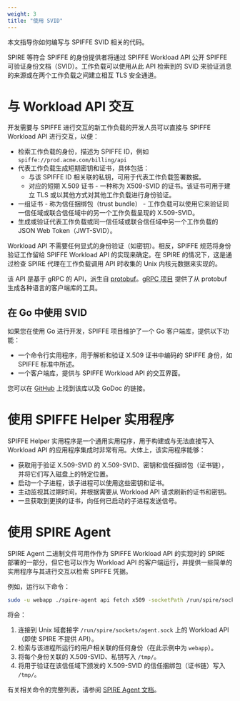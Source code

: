 ```yaml
---
weight: 3
title: "使用 SVID"
---
```


本文指导你如何编写与 SPIFFE SVID 相关的代码。

SPIRE 等符合 SPIFFE 的身份提供者将通过 SPIFFE Workload API 公开 SPIFFE 可验证身份文档（SVID）。工作负载可以使用从此 API 检索到的 SVID 来验证消息的来源或在两个工作负载之间建立相互 TLS 安全通道。

# 与 Workload API 交互

开发需要与 SPIFFE 进行交互的新工作负载的开发人员可以直接与 SPIFFE Workload API 进行交互，以便：

- 检索工作负载的身份，描述为 SPIFFE ID，例如 `spiffe://prod.acme.com/billing/api`
- 代表工作负载生成短期密钥和证书，具体包括：
  - 与该 SPIFFE ID 相关联的私钥，可用于代表工作负载签署数据。
  - 对应的短期 X.509 证书 - 一种称为 X509-SVID 的证书。该证书可用于建立 TLS 或以其他方式对其他工作负载进行身份验证。
- 一组证书 - 称为信任捆绑包（trust bundle） - 工作负载可以使用它来验证同一信任域或联合信任域中的另一个工作负载呈现的 X.509-SVID。
- 生成或验证代表工作负载或同一信任域或联合信任域中另一个工作负载的 JSON Web Token（JWT-SVID）。

Workload API 不需要任何显式的身份验证（如密钥）。相反，SPIFFE 规范将身份验证工作留给 SPIFFE Workload API 的实现来确定。在 SPIRE 的情况下，这是通过检查 SPIRE 代理在工作负载调用 API 时收集的 Unix 内核元数据来实现的。

该 API 是基于 gRPC 的 API，派生自 [protobuf](https://github.com/spiffe/go-spiffe/blob/main/v2/proto/spiffe/workload/workload.proto)。[gRPC 项目](https://grpc.io/) 提供了从 protobuf 生成各种语言的客户端库的工具。

## 在 Go 中使用 SVID

如果您在使用 Go 进行开发，SPIFFE 项目维护了一个 Go 客户端库，提供以下功能：

- 一个命令行实用程序，用于解析和验证 X.509 证书中编码的 SPIFFE 身份，如 SPIFFE 标准中所述。
- 一个客户端库，提供与 SPIFFE Workload API 的交互界面。

您可以在 [GitHub](https://github.com/spiffe/go-spiffe) 上找到该库以及 GoDoc 的链接。

# 使用 SPIFFE Helper 实用程序

SPIFFE Helper 实用程序是一个通用实用程序，用于构建或与无法直接写入 Workload API 的应用程序集成时非常有用。大体上，该实用程序能够：

- 获取用于验证 X.509-SVID 的 X.509-SVID、密钥和信任捆绑包（证书链），并将它们写入磁盘上的特定位置。
- 启动一个子进程，该子进程可以使用这些密钥和证书。
- 主动监视其过期时间，并根据需要从 Workload API 请求刷新的证书和密钥。
- 一旦获取到更换的证书，向任何已启动的子进程发送信号。

# 使用 SPIRE Agent

SPIRE Agent 二进制文件可用作作为 SPIFFE Workload API 的实现时的 SPIRE 部署的一部分，但它也可以作为 Workload API 的客户端运行，并提供一些简单的实用程序与其进行交互以检索 SPIFFE 凭据。

例如，运行以下命令：

```bash
sudo -u webapp ./spire-agent api fetch x509 -socketPath /run/spire/sockets/agent.sock -write /tmp/
```

将会：

1. 连接到 Unix 域套接字 `/run/spire/sockets/agent.sock` 上的 Workload API（即使 SPIRE 不提供 API）。
2. 检索与该进程所运行的用户相关联的任何身份（在此示例中为 `webapp`）。
3. 将每个身份关联的 X.509-SVID、私钥写入 `/tmp/`。
4. 将用于验证在该信任域下颁发的 X.509-SVID 的信任捆绑包（证书链）写入 `/tmp/`。

有关相关命令的完整列表，请参阅 [SPIRE Agent 文档](https://spiffe.io/docs/latest/deploying/spire_agent/#command-line-options)。